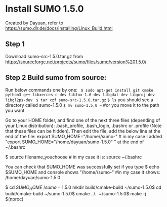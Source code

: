# Install SUMO 1.5.0
Created by Dayuan, refer to  https://sumo.dlr.de/docs/Installing/Linux_Build.html

## Step 1
 Download sumo-src-1.5.0.tar.gz from https://sourceforge.net/projects/sumo/files/sumo/version%201.5.0/

## Step 2 Build sumo from source: 
Run below commands one by one:
``` $ sudo apt-get install git cmake python3 g++ libxerces-c-dev libfox-1.6-dev libgdal-dev libproj-dev libgl2ps-dev```
``` $ tar xzf sumo-src-1.5.0.tar.gz```
``` $ ls ``` you should see a directory called sumo-1.5.0
``` $ mv sumo-1.5.0 ~ ``` #or you move it to the path you want

 Go to your HOME folder, and find one of the next three files (depending of your Linux distribution): .bash_profile, .bash_login, .bashrc or .profile (Note that these files can be hidden). Then edit the file, add the below line at the end of the file:
 export SUMO_HOME="/home/<user>/sumo-<version>" # in my case I added "export SUMO_HOME="/home/dayuan/sumo-1.5.0" " at the end of ~/.bashrc

 $  source filename_youchoose # in my case it is: source ~/.bashrc 
 
 You can check that SUMO_HOME was successfully set if you type
 $ echo $SUMO_HOME
 and console shows "/home/<user>/sumo-<version>" #in my case it shows: /home/dayuan/sumo-1.5.0

 $  cd $SUMO_HOME
 ~/sumo-1.5.0$ mkdir build/cmake-build
 ~/sumo-1.5.0$ cd build/cmake-build
 ~/sumo-1.5.0$ cmake ../..
 ~/sumo-1.5.0$ make -j $(nproc)
